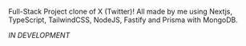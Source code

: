 Full-Stack Project clone of X (Twitter)! All made by me using Nextjs, TypeScript, TailwindCSS, NodeJS, Fastify and Prisma with MongoDB.

*IN DEVELOPMENT*
